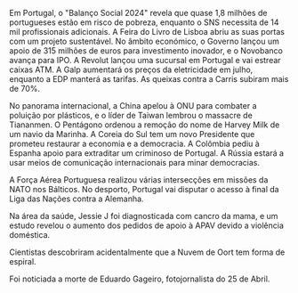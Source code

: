 Em Portugal, o "Balanço Social 2024" revela que quase 1,8 milhões de portugueses estão em risco de pobreza, enquanto o SNS necessita de 14 mil profissionais adicionais. A Feira do Livro de Lisboa abriu as suas portas com um projeto sustentável. No âmbito económico, o Governo lançou um apoio de 315 milhões de euros para investimento inovador, e o Novobanco avança para IPO. A Revolut lançou uma sucursal em Portugal e vai estrear caixas ATM. A Galp aumentará os preços da eletricidade em julho, enquanto a EDP manterá as tarifas. As queixas contra a Carris subiram mais de 70%.

No panorama internacional, a China apelou à ONU para combater a poluição por plásticos, e o líder de Taiwan lembrou o massacre de Tiananmen. O Pentágono ordenou a remoção do nome de Harvey Milk de um navio da Marinha. A Coreia do Sul tem um novo Presidente que prometeu restaurar a economia e a democracia. A Colômbia pediu à Espanha apoio para extraditar um criminoso de Portugal. A Rússia estará a usar meios de comunicação internacionais para minar democracias.

A Força Aérea Portuguesa realizou várias intersecções em missões da NATO nos Bálticos. No desporto, Portugal vai disputar o acesso à final da Liga das Nações contra a Alemanha.

Na área da saúde, Jessie J foi diagnosticada com cancro da mama, e um estudo revelou o aumento dos pedidos de apoio à APAV devido a violência doméstica.

Cientistas descobriram acidentalmente que a Nuvem de Oort tem forma de espiral.

Foi noticiada a morte de Eduardo Gageiro, fotojornalista do 25 de Abril.